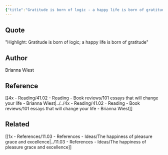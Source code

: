 ```yaml
---
{"title":"Gratitude is born of logic - a happy life is born of gratitude -Brianna West","dg-publish":true,"tags":[],"date created":"Sunday, November 13th 2022, 5:41:12 pm","date modified":"Monday, November 14th 2022, 9:33:08 pm","permalink":"/1x-references/11-02-references-quotes/gratitude-is-born-of-logic-a-happy-life-is-born-of-gratitude-brianna-west/","dgHomeLink":true,"dgPassFrontmatter":true,"dgShowBacklinks":true,"dgShowLocalGraph":false,"dgShowInlineTitle":true}
---
```



## Quote
"Highlight: Gratitude is born of logic; a happy life is born of gratitude"

## Author
Brianna Wiest

## Reference
[[4x - Reading/41.02 - Reading - Book reviews/101 essays that will change your life - Brianna Wiest|../../4x - Reading/41.02 - Reading - Book reviews/101 essays that will change your life - Brianna Wiest]]

## Related
[[1x - References/11.03 - References - Ideas/The happiness of pleasure grace and excellence|../11.03 - References - Ideas/The happiness of pleasure grace and excellence]]
